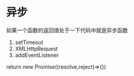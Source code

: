 # 异步
如果一个函数的返回值处于一下代码中就是异步函数
1. setTimeout
2. XMLHttpRequest
3. addEventListener

return new Promise((resolve,reject)=>{})